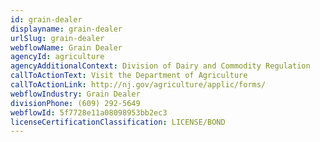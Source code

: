 ```yaml
---
id: grain-dealer
displayname: grain-dealer
urlSlug: grain-dealer
webflowName: Grain Dealer
agencyId: agriculture
agencyAdditionalContext: Division of Dairy and Commodity Regulation
callToActionText: Visit the Department of Agriculture
callToActionLink: http://nj.gov/agriculture/applic/forms/
webflowIndustry: Grain Dealer
divisionPhone: (609) 292-5649
webflowId: 5f7728e11a08098953bb2ec3
licenseCertificationClassification: LICENSE/BOND
---
```

